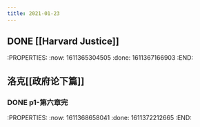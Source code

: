 ```yaml
---
title: 2021-01-23
---
```


## DONE [[Harvard Justice]]
:PROPERTIES:
:now: 1611365304505
:done: 1611367166903
:END:
## 洛克[[政府论下篇]]
### DONE  p1-第六章完
:PROPERTIES:
:now: 1611368658041
:done: 1611372212665
:END:
###
##

